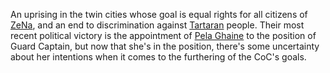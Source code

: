 An uprising in the twin cities whose goal is equal rights for all citizens of [ZeNa](ZeNa.md), and an end to discrimination against [Tartaran](Tartarus) people. Their most recent political victory is the appointment of [Pela Ghaine](Guard%20Captain%20Pela%20Ghaine) to the position of Guard Captain, but now that she's in the position, there's some uncertainty about her intentions when it comes to the furthering of the CoC's goals.